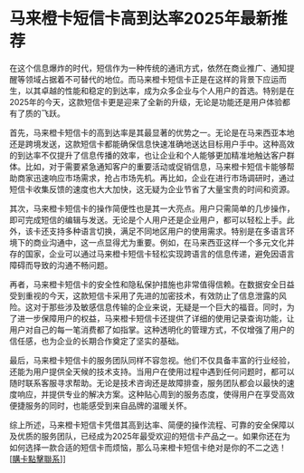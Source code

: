 # 马来橙卡短信卡高到达率2025年最新推荐

在这个信息爆炸的时代，短信作为一种传统的通讯方式，依然在商业推广、通知提醒等领域占据着不可替代的地位。而马来橙卡短信卡正是在这样的背景下应运而生，以其卓越的性能和稳定的到达率，成为众多企业与个人用户的首选。特别是在2025年的今天，这款短信卡更是迎来了全新的升级，无论是功能还是用户体验都有了质的飞跃。

首先，马来橙卡短信卡的高到达率是其最显著的优势之一。无论是在马来西亚本地还是跨境发送，这款短信卡都能确保信息快速准确地送达目标用户手中。这种高效的到达率不仅提升了信息传播的效率，也让企业和个人能够更加精准地触达客户群体。比如，对于需要紧急通知客户的重要活动或促销信息，马来橙卡短信卡能够帮助商家迅速响应市场需求，抢占市场先机。再比如，企业在进行市场调研时，通过短信卡收集反馈的速度也大大加快，这无疑为企业节省了大量宝贵的时间和资源。

其次，马来橙卡短信卡的操作简便性也是其一大亮点。用户只需简单的几步操作，即可完成短信的编辑与发送。无论是个人用户还是企业用户，都可以轻松上手。此外，该卡还支持多种语言切换，满足不同地区用户的使用需求。特别是在多语言环境下的商业沟通中，这一点显得尤为重要。例如，在马来西亚这样一个多元文化并存的国家，企业可以通过马来橙卡短信卡轻松实现跨语言的信息传递，避免因语言障碍而导致的沟通不畅问题。

再者，马来橙卡短信卡的安全性和隐私保护措施也非常值得信赖。在数据安全日益受到重视的今天，这款短信卡采用了先进的加密技术，有效防止了信息泄露的风险。这对于那些涉及敏感信息传输的企业来说，无疑是一个巨大的福音。同时，为了进一步保障用户的权益，马来橙卡短信卡还提供了详细的使用记录查询功能，让用户对自己的每一笔消费都了如指掌。这种透明化的管理方式，不仅增强了用户的信任感，也为企业的长期合作奠定了坚实的基础。

最后，马来橙卡短信卡的服务团队同样不容忽视。他们不仅具备丰富的行业经验，还能为用户提供全天候的技术支持。当用户在使用过程中遇到任何问题时，都可以随时联系客服寻求帮助。无论是技术咨询还是故障排查，服务团队都会以最快的速度响应，并提供专业的解决方案。这种贴心周到的服务态度，使得用户在享受高效便捷服务的同时，也能感受到来自品牌的温暖关怀。

综上所述，马来橙卡短信卡凭借其高到达率、简便的操作流程、可靠的安全保障以及优质的服务团队，已经成为2025年最受欢迎的短信卡产品之一。如果你还在为如何选择一款合适的短信卡而烦恼，那么马来橙卡短信卡绝对是你的不二之选！[[購卡點擊聯系](https://t.me/s/SXDXQF)]]